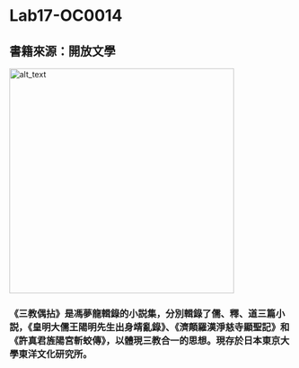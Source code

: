 # Lab17-OC0014
## 書籍來源：開放文學 

<img alt="alt_text" width="400px" src="OC0001_一層樓\OEBPS\cover.jpg" />

### 《三教偶拈》是馮夢龍輯錄的小説集，分別輯錄了儒、釋、道三篇小説，《皇明大儒王陽明先生出身靖亂錄》、《濟顛羅漢淨慈寺顯聖記》和《許真君旌陽宮斬蛟傳》，以體現三教合一的思想。現存於日本東京大學東洋文化研究所。
